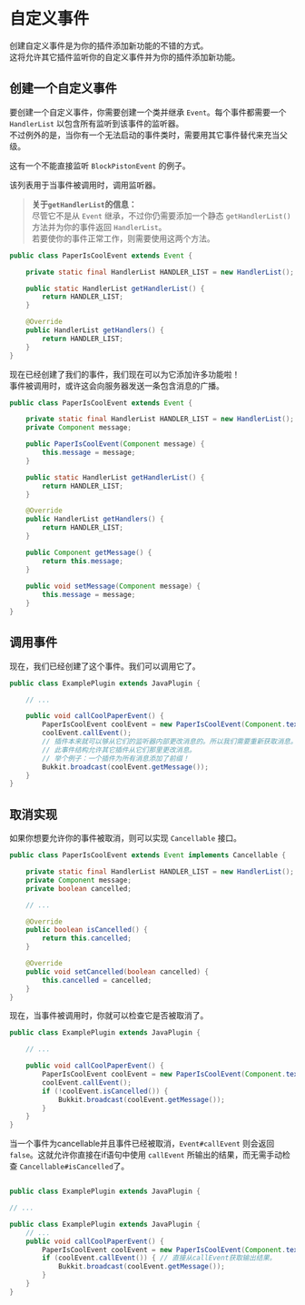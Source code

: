 # 自定义事件

创建自定义事件是为你的插件添加新功能的不错的方式。    
这将允许其它插件监听你的自定义事件并为你的插件添加新功能。

## 创建一个自定义事件

要创建一个自定义事件，你需要创建一个类并继承 `Event`。每个事件都需要一个 `HandlerList` 以包含所有监听到该事件的监听器。  
不过例外的是，当你有一个无法启动的事件类时，需要用其它事件替代来充当父级。  
  
这有一个不能直接监听 `BlockPistonEvent` 的例子。

该列表用于当事件被调用时，调用监听器。

> **关于`getHandlerList`的信息：**  
> 尽管它不是从 `Event` 继承，不过你仍需要添加一个静态 `getHandlerList()` 方法并为你的事件返回 `HandlerList`。  
> 若要使你的事件正常工作，则需要使用这两个方法。  

```java
public class PaperIsCoolEvent extends Event {

    private static final HandlerList HANDLER_LIST = new HandlerList();

    public static HandlerList getHandlerList() {
        return HANDLER_LIST;
    }

    @Override
    public HandlerList getHandlers() {
        return HANDLER_LIST;
    }
}
```

现在已经创建了我们的事件，我们现在可以为它添加许多功能啦！  
事件被调用时，或许这会向服务器发送一条包含消息的广播。

```java
public class PaperIsCoolEvent extends Event {

    private static final HandlerList HANDLER_LIST = new HandlerList();
    private Component message;

    public PaperIsCoolEvent(Component message) {
        this.message = message;
    }

    public static HandlerList getHandlerList() {
        return HANDLER_LIST;
    }

    @Override
    public HandlerList getHandlers() {
        return HANDLER_LIST;
    }

    public Component getMessage() {
        return this.message;
    }
    
    public void setMessage(Component message) {
        this.message = message;
    }
}
```

## 调用事件

现在，我们已经创建了这个事件。我们可以调用它了。  

```java
public class ExamplePlugin extends JavaPlugin {

    // ...

    public void callCoolPaperEvent() {
        PaperIsCoolEvent coolEvent = new PaperIsCoolEvent(Component.text("Paper is cool!"));
        coolEvent.callEvent();
        // 插件本来就可以够从它们的监听器内部更改消息的。所以我们需要重新获取消息。
        // 此事件结构允许其它插件从它们那里更改消息。
        // 举个例子：一个插件为所有消息添加了前缀！
        Bukkit.broadcast(coolEvent.getMessage());
    }
}
```

## 取消实现

如果你想要允许你的事件被取消，则可以实现 `Cancellable` 接口。

```java
public class PaperIsCoolEvent extends Event implements Cancellable {

    private static final HandlerList HANDLER_LIST = new HandlerList();
    private Component message;
    private boolean cancelled;

    // ...

    @Override
    public boolean isCancelled() {
        return this.cancelled;
    }

    @Override
    public void setCancelled(boolean cancelled) {
        this.cancelled = cancelled;
    }
}
```

现在，当事件被调用时，你就可以检查它是否被取消了。

```java
public class ExamplePlugin extends JavaPlugin {

    // ...

    public void callCoolPaperEvent() {
        PaperIsCoolEvent coolEvent = new PaperIsCoolEvent(Component.text("Paper is cool!"));
        coolEvent.callEvent();
        if (!coolEvent.isCancelled()) {
            Bukkit.broadcast(coolEvent.getMessage());
        }
    }
}
```
当一个事件为cancellable并且事件已经被取消，`Event#callEvent` 则会返回 `false`。这就允许你直接在if语句中使用 `callEvent` 所输出的结果，而无需手动检查 `Cancellable#isCancelled`了。  
  
```java

public class ExamplePlugin extends JavaPlugin {

// ...

public class ExamplePlugin extends JavaPlugin {
    // ...
    public void callCoolPaperEvent() {
        PaperIsCoolEvent coolEvent = new PaperIsCoolEvent(Component.text("Paper is cool!"));
        if (coolEvent.callEvent()) { // 直接从callEvent获取输出结果。
            Bukkit.broadcast(coolEvent.getMessage());
        }
    }
}

```
